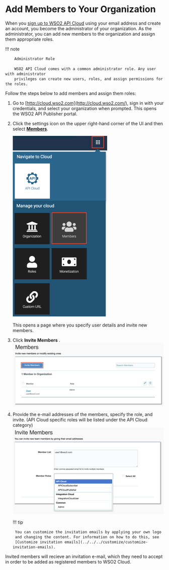 # Add Members to Your Organization

When you [sign up to WSO2 API Cloud](../../../get-started/create-a-wso2-cloud-account) using your email address and create an account, you become the administrator of your organization. As the administrator, you can add new members to the organization and assign them appropriate roles.

!!! note
    
        Administrator Role

        WSO2 API Cloud comes with a common administrator role. Any user with administrator
        privileges can create new users, roles, and assign permissions for the roles. 


Follow the steps below to add members and assign them roles:
 
1.  Go to [http://cloud.wso2.com](http://cloud.wso2.com/), sign in with your credentials, and select your organization when prompted. This opens the WSO2 API Publisher portal.

2.  Click the settings icon on the upper right-hand corner of the UI and then
select **[Members](https://cloudmgt.cloud.wso2.com/cloudmgt/site/pages/user.jag)**.

     ![Add member](../../assets/img/learn/cloud-administration/manage-members.png)

    This opens a page where you specify user details and invite new members.

3.  Click **Invite Members** .  
    ![Invite members](../../assets/img/learn/cloud-administration/invite-members.png)

4. Provide the e-mail addresses of the members, specify the role, and
   invite. (API Cloud specific roles will be listed under the API Cloud
   category)  
   ![](../../assets/img/learn/cloud-administration/invite.png)

    !!! tip
    
        You can customize the invitation emails by applying your own logo
        and changing the content. For information on how to do this, see
        [Customize invitation emails](../../../customize/customize-invitation-emails).
    
    
Invited members will recieve an invitation e-mail, which they need to accept in order to be added as registered members to WSO2 Cloud.


